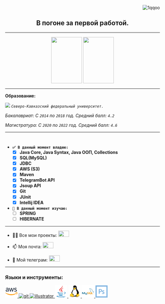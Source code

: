 <p align="right"> <img src="https://komarev.com/ghpvc/?username=1qqoo&label=Profile%20views&color=0e75b6&style=flat" alt="1qqoo" /> </p>

<h2 align="center">В погоне за первой работой.</h2>

___

<p align="center"> <img src="https://media.tenor.com/x1eW6Z7pMnIAAAAj/animated-man-running.gif" width="100" height="150"/> 
  <img src="https://media.tenor.com/iPWC0upqq_QAAAAi/animated-man-running.gif" width="100" height="150"/></p>

___

**Образование:**
>
<img src="https://upload.wikimedia.org/wikipedia/ru/2/2e/%D0%9B%D0%BE%D0%B3%D0%BE%D1%82%D0%B8%D0%BF_%D0%A1%D0%9A%D0%A4%D0%A3.png" width="30" heigth="30"/> *`Северо-Кавказский федеральный университет.`*
>
*Бакалавриат: С `2014` по `2018` год. Средний балл: `4.2`*
>
*Магистратура: С `2020` по `2022` год. Средний балл: `4.6`*

___
<h1 align="left"></h1>

- **`✅ В данный момент владею:`**
  - [x] **Java Core, Java Syntax, Java ООП, Collections**
  - [x] **SQL(MySQL)**
  - [x] **JDBC**
  - [x] **AWS (S3)**
  - [x] **Maven**
  - [x] **TelegramBot API**
  - [x] **Jsoup API**
  - [x] **Git**
  - [x] **JUnit**
  - [x] **Intellij IDEA**

- **`🌱 В данный момент изучаю:`**
  - [ ] **SPRING**
  - [ ] **HIBERNATE**
___

- 👨‍💻 Все мои проекты: [<img src="https://www.pngmart.com/files/15/Web-Blue-Button-PNG-Photos.png" width="35" height="20"/>](https://github.com/A3301Z)

- 📫 Моя почта: [<img src="https://www.pngmart.com/files/15/Web-Blue-Button-PNG-Photos.png" width="35" height="20"/>](artur.zubkov111@gmail.com)

- 🚀 Мой телеграм: [<img src="https://www.pngmart.com/files/15/Web-Blue-Button-PNG-Photos.png" width="35" height="20"/>](https://t.me/H3301C)

<p align="left">
</p>

___

<h3 align="left">Языки и инструменты:</h3>
<p align="left"> <a href="https://aws.amazon.com" target="_blank" rel="noreferrer"> <img src="https://raw.githubusercontent.com/devicons/devicon/master/icons/amazonwebservices/amazonwebservices-original-wordmark.svg" alt="aws" width="40" height="40"/> </a> <a href="https://git-scm.com/" target="_blank" rel="noreferrer"> <img src="https://www.vectorlogo.zone/logos/git-scm/git-scm-icon.svg" alt="git" width="40" height="40"/> </a> <a href="https://www.adobe.com/in/products/illustrator.html" target="_blank" rel="noreferrer"> <img src="https://www.vectorlogo.zone/logos/adobe_illustrator/adobe_illustrator-icon.svg" alt="illustrator" width="40" height="40"/> </a> <a href="https://www.java.com" target="_blank" rel="noreferrer"> <img src="https://raw.githubusercontent.com/devicons/devicon/master/icons/java/java-original.svg" alt="java" width="40" height="40"/> </a> <a href="https://www.linux.org/" target="_blank" rel="noreferrer"> <img src="https://raw.githubusercontent.com/devicons/devicon/master/icons/linux/linux-original.svg" alt="linux" width="40" height="40"/> </a> <a href="https://www.mysql.com/" target="_blank" rel="noreferrer"> <img src="https://raw.githubusercontent.com/devicons/devicon/master/icons/mysql/mysql-original-wordmark.svg" alt="mysql" width="40" height="40"/> </a> <a href="https://www.photoshop.com/en" target="_blank" rel="noreferrer"> <img src="https://raw.githubusercontent.com/devicons/devicon/master/icons/photoshop/photoshop-line.svg" alt="photoshop" width="40" height="40"/> </a> </p>

